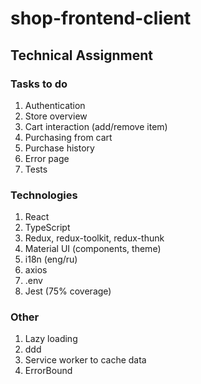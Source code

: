 # shop-frontend-client

## Technical Assignment

### Tasks to do

1. Authentication
2. Store overview
3. Cart interaction (add/remove item)
4. Purchasing from cart
5. Purchase history
6. Error page
7. Tests

### Technologies

1. React
2. TypeScript
3. Redux, redux-toolkit, redux-thunk
4. Material UI (components, theme)
5. i18n (eng/ru)
6. axios
7. .env
8. Jest (75% coverage)

### Other

1. Lazy loading
2. ddd
3. Service worker to cache data
4. ErrorBound
